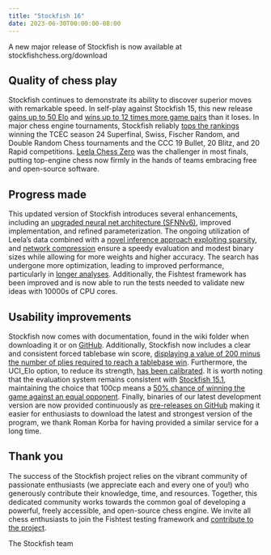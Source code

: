 ```yaml
---
title: "Stockfish 16"
date: 2023-06-30T00:00:00-08:00
---
```


A new major release of Stockfish is now available at stockfishchess.org/download

## Quality of chess play

Stockfish continues to demonstrate its ability to discover superior moves with remarkable speed. In self-play against Stockfish 15, this new release [gains up to 50 Elo][1] and [wins up to 12 times more game pairs][2] than it loses. In major chess engine tournaments, Stockfish reliably [tops the rankings][3] winning the TCEC season 24 Superfinal, Swiss, Fischer Random, and Double Random Chess tournaments and the CCC 19 Bullet, 20 Blitz, and 20 Rapid competitions. [Leela Chess Zero][4] was the challenger in most finals, putting top-engine chess now firmly in the hands of teams embracing free and open-source software.

## Progress made

This updated version of Stockfish introduces several enhancements, including an [upgraded neural net architecture (SFNNv6)][5], improved implementation, and refined parameterization. The ongoing utilization of Leela’s data combined with a [novel inference approach exploiting sparsity][6], and [network compression][7] ensure a speedy evaluation and modest binary sizes while allowing for more weights and higher accuracy. The search has undergone more optimization, leading to improved performance, particularly in [longer analyses][8]. Additionally, the Fishtest framework has been improved and is now able to run the tests needed to validate new ideas with 10000s of CPU cores.

## Usability improvements

Stockfish now comes with documentation, found in the wiki folder when downloading it or on [GitHub][9]. Additionally, Stockfish now includes a clear and consistent forced tablebase win score, [displaying a value of 200 minus the number of plies required to reach a tablebase win][10]. Furthermore, the UCI_Elo option, to reduce its strength, [has been calibrated][11]. It is worth noting that the evaluation system remains consistent with [Stockfish 15.1][12], maintaining the choice that 100cp means a [50% chance of winning the game against an equal opponent][13]. Finally, binaries of our latest development version are now provided continuously as [pre-releases on GitHub][14] making it easier for enthusiasts to download the latest and strongest version of the program, we thank Roman Korba for having provided a similar service for a long time.

## Thank you

The success of the Stockfish project relies on the vibrant community of passionate enthusiasts (we appreciate each and every one of you!) who generously contribute their knowledge, time, and resources. Together, this dedicated community works towards the common goal of developing a powerful, freely accessible, and open-source chess engine. We invite all chess enthusiasts to join the Fishtest testing framework and [contribute to the project][15].

The Stockfish team

[1]: https://tests.stockfishchess.org/tests/view/649409f0dc7002ce609c99cc  
[2]: https://tests.stockfishchess.org/tests/view/649409d7dc7002ce609c99c6  
[3]: https://en.wikipedia.org/wiki/Stockfish_(chess)#Competition_results  
[4]: https://lczero.org/  
[5]: https://github.com/official-stockfish/Stockfish/commit/c1fff71  
[6]: https://github.com/official-stockfish/Stockfish/commit/38e6166  
[7]: https://github.com/official-stockfish/Stockfish/commit/a46087e  
[8]: https://github.com/official-stockfish/Stockfish/commit/472e726  
[9]: https://github.com/official-stockfish/Stockfish/wiki/  
[10]: https://github.com/official-stockfish/Stockfish/commit/def2966  
[11]: https://github.com/official-stockfish/Stockfish/commit/a08b8d4  
[12]: https://github.com/official-stockfish/Stockfish/commit/52e84e4  
[13]: https://github.com/official-stockfish/Stockfish/wiki/Stockfish-FAQ#interpretation-of-the-stockfish-evaluation  
[14]: https://github.com/official-stockfish/Stockfish/releases?q=prerelease%3Atrue  
[15]: https://stockfishchess.org/get-involved/  


